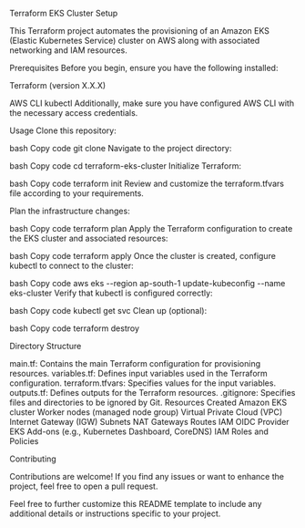 Terraform EKS Cluster Setup

This Terraform project automates the provisioning of an Amazon EKS (Elastic Kubernetes Service) cluster on AWS along with associated networking and IAM resources.

Prerequisites
Before you begin, ensure you have the following installed:

Terraform (version X.X.X)

AWS CLI
kubectl
Additionally, make sure you have configured AWS CLI with the necessary access credentials.

Usage
Clone this repository:

bash
Copy code
git clone <repository-url>
Navigate to the project directory:

bash
Copy code
cd terraform-eks-cluster
Initialize Terraform:

bash
Copy code
terraform init
Review and customize the terraform.tfvars file according to your requirements.

Plan the infrastructure changes:

bash
Copy code
terraform plan
Apply the Terraform configuration to create the EKS cluster and associated resources:

bash
Copy code
terraform apply
Once the cluster is created, configure kubectl to connect to the cluster:

bash
Copy code
aws eks --region ap-south-1 update-kubeconfig --name eks-cluster
Verify that kubectl is configured correctly:

bash
Copy code
kubectl get svc
Clean up (optional):

bash
Copy code
terraform destroy

Directory Structure

main.tf: Contains the main Terraform configuration for provisioning resources.
variables.tf: Defines input variables used in the Terraform configuration.
terraform.tfvars: Specifies values for the input variables.
outputs.tf: Defines outputs for the Terraform resources.
.gitignore: Specifies files and directories to be ignored by Git.
Resources Created
Amazon EKS cluster
Worker nodes (managed node group)
Virtual Private Cloud (VPC)
Internet Gateway (IGW)
Subnets
NAT Gateways
Routes
IAM OIDC Provider
EKS Add-ons (e.g., Kubernetes Dashboard, CoreDNS)
IAM Roles and Policies

Contributing

Contributions are welcome! If you find any issues or want to enhance the project, feel free to open a pull request.


Feel free to further customize this README template to include any additional details or instructions specific to your project.